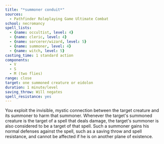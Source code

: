 ```yaml
---
title: "*summoner conduit*"
sources:
  - Pathfinder Roleplaying Game Ultimate Combat
school: necromancy
spell_lists:
  - {name: occultist, level: 4}
  - {name: cleric, level: 4}
  - {name: sorcerer/wizard, level: 5}
  - {name: summoner, level: 4}
  - {name: witch, level: 5}
casting_time: 1 standard action
components:
  - V
  - S
  - M (two flies)
range: close
target: one summoned creature or eidolon
duration: 1 minute/level
saving_throw: Will negates
spell_resistance: yes
---
```


You exploit the invisible, mystic connection between the target creature and its summoner to harm that summoner. Whenever the target's summoned creature is the target of a spell that deals damage, the target's summoner is also considered to be a target of that spell. Such a summoner gains his normal defenses against the spell, such as a saving throw and spell resistance, and cannot be affected if he is on another plane of existence.

